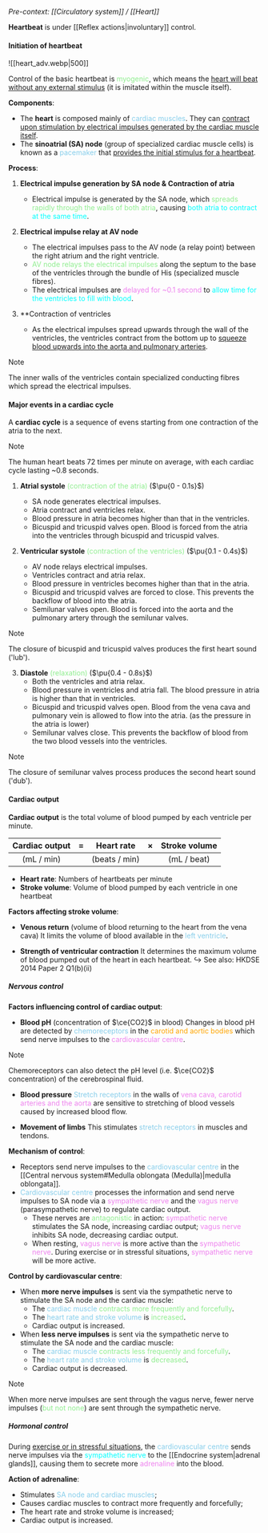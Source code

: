 *Pre-context: [[Circulatory system]] / [[Heart]]*

**Heartbeat** is under [[Reflex actions|involuntary]] control.

#### Initiation of heartbeat
![[heart_adv.webp|500]]

Control of the basic heartbeat is <span style="color: lightgreen">myogenic</span>, which means the <u>heart will beat without any external stimulus</u> (it is imitated within the muscle itself).

**Components**:
- The **heart** is composed mainly of <span style="color: skyblue">cardiac muscles</span>. They can <u>contract upon stimulation by electrical impulses generated by the cardiac muscle itself</u>.
- The **sinoatrial (SA) node** (group of specialized cardiac muscle cells) is known as a <span style="color: skyblue">pacemaker</span> that <u>provides the initial stimulus for a heartbeat</u>.

**Process**:
1. **Electrical impulse generation by SA node & Contraction of atria**
	- Electrical impulse is generated by the SA node, which <span style="color: lightgreen">spreads rapidly through the walls of both atria</span>, causing <span style="color: aqua">both atria to contract at the same time</span>.

2. **Electrical impulse relay at AV node**
	- The electrical impulses pass to the AV node (a relay point) between the right atrium and the right ventricle.
	- <span style="color: lightgreen">AV node relays the electrical impulses</span> along the septum to the base of the ventricles through the bundle of His (specialized muscle fibres).
	- The electrical impulses are <span style="color: violet">delayed for ~0.1 second</span> to <span style="color: aqua">allow time for the ventricles to fill with blood</span>.

3. **Contraction of ventricles
	- As the electrical impulses spread upwards through the wall of the ventricles, the ventricles contract from the bottom up to <u>squeeze blood upwards into the aorta and pulmonary arteries</u>.

> [!note]
> The inner walls of the ventricles contain specialized conducting fibres which spread the electrical impulses.

#### Major events in a cardiac cycle
A **cardiac cycle** is a sequence of evens starting from one contraction of the atria to the next.

> [!note]
> The human heart beats 72 times per minute on average, with each cardiac cycle lasting ~0.8 seconds.

1. **Atrial systole** <span style="color: lightgreen">(contraction of the atria)</span>
   ($\pu{0 - 0.1s}$)
	- SA node generates electrical impulses.
	- Atria contract and ventricles relax.
	- Blood pressure in atria becomes higher than that in the ventricles.
	- Bicuspid and tricuspid valves open. Blood is forced from the atria into the ventricles through bicuspid and tricuspid valves.

2. **Ventricular systole** <span style="color: lightgreen">(contraction of the ventricles)</span>
   ($\pu{0.1 - 0.4s}$)
	- AV node relays electrical impulses.
	- Ventricles contract and atria relax.
	- Blood pressure in ventricles becomes higher than that in the atria.
	- Bicuspid and tricuspid valves are forced to close. This prevents the backflow of blood into the atria.
	- Semilunar valves open. Blood is forced into the aorta and the pulmonary artery through the semilunar valves.

> [!note]
> The closure of bicuspid and tricuspid valves produces the first heart sound ('lub').

3. **Diastole** <span style="color: lightgreen">(relaxation)</span>
   ($\pu{0.4 - 0.8s}$)
	 - Both the ventricles and atria relax.
	 - Blood pressure in ventricles and atria fall. The blood pressure in atria is higher than that in ventricles.
	 - Bicuspid and tricuspid valves open. Blood from the vena cava and pulmonary vein is allowed to flow into the atria. (as the pressure in the atria is lower)
	 - Semilunar valves close. This prevents the backflow of blood from the two blood vessels into the ventricles.

> [!note]
> The closure of semilunar valves process produces the second heart sound ('dub').

#### Cardiac output
**Cardiac output** is the total volume of blood pumped by each ventricle per minute.

| **Cardiac output** |  =  | **Heart rate** |  ×  | **Stroke volume** |
| :----------------: | :-: | :------------: | :-: | :---------------: |
|     (mL / min)     |     | (beats / min)  |     |    (mL / beat)    |
- **Heart rate**: Numbers of heartbeats per minute
- **Stroke volume**: Volume of blood pumped by each ventricle in one heartbeat

**Factors affecting stroke volume**:
- **Venous return** (volume of blood returning to the heart from the vena cava)
  It limits the volume of blood available in the <span style="color: skyblue">left ventricle</span>.

- **Strength of ventricular contraction**
  It determines the maximum volume of blood pumped out of the heart in each heartbeat.
↪️ See also: HKDSE 2014 Paper 2 Q1(b)(ii)

##### Nervous control
**Factors influencing control of cardiac output**:
- **Blood pH** (concentration of $\ce{CO2}$ in blood)
  Changes in blood pH are detected by <span style="color: skyblue">chemoreceptors</span> in the <span style="color: orange">carotid and aortic bodies</span> which send nerve impulses to the <span style="color: violet">cardiovascular centre</span>.

> [!note]
> Chemoreceptors can also detect the pH level (i.e. $\ce{CO2}$ concentration) of the cerebrospinal fluid.

- **Blood pressure**
  <span style="color: skyblue">Stretch receptors</span> in the walls of <span style="color: violet">vena cava, carotid arteries and the aorta</span> are sensitive to stretching of blood vessels caused by increased blood flow.

- **Movement of limbs**
  This stimulates <span style="color: skyblue">stretch receptors</span> in muscles and tendons.

**Mechanism of control**:
- Receptors send nerve impulses to the <span style="color: skyblue">cardiovascular centre</span> in the [[Central nervous system#Medulla oblongata (Medulla)|medulla oblongata]].
- <span style="color: skyblue">Cardiovascular centre</span> processes the information and send nerve impulses to SA node via a <span style="color: violet">sympathetic nerve</span> and the <span style="color: violet">vagus nerve</span> (parasympathetic nerve) to regulate cardiac output.
	- These nerves are <span style="color: lightgreen">antagonistic</span> in action: <span style="color: violet">sympathetic nerve</span> stimulates the SA node, increasing cardiac output; <span style="color: violet">vagus nerve</span> inhibits SA node, decreasing cardiac output.
	- When resting, <span style="color: violet">vagus nerve</span> is more active than the <span style="color: violet">sympathetic nerve</span>.
	  During exercise or in stressful situations, <span style="color: violet">sympathetic nerve</span> will be more active.

**Control by cardiovascular centre**:
- When **more nerve impulses** is sent via the sympathetic nerve to stimulate the SA node and the cardiac muscle:
	- The <span style="color: skyblue">cardiac muscle</span> <span style="color: lightgreen">contracts more frequently and forcefully</span>.
	- The <span style="color: skyblue">heart rate and stroke volume</span> is <span style="color: lightgreen">increased</span>.
	- Cardiac output is increased.
- When **less nerve impulses** is sent via the sympathetic nerve to stimulate the SA node and the cardiac muscle:
	- The <span style="color: skyblue">cardiac muscle</span> <span style="color: lightgreen">contracts less frequently and forcefully</span>.
	- The <span style="color: skyblue">heart rate and stroke volume</span> is <span style="color: lightgreen">decreased</span>.
	- Cardiac output is decreased.

> [!note]
> When more nerve impulses are sent through the vagus nerve, fewer nerve impulses (<span style="color: lightgreen">but not none</span>) are sent through the sympathetic nerve.

##### Hormonal control
During <u>exercise or in stressful situations</u>, the <span style="color: skyblue">cardiovascular centre</span> sends nerve impulses via the <span style="color: aqua">sympathetic nerve</span> to the [[Endocrine system|adrenal glands]], causing them to secrete more <span style="color: violet">adrenaline</span> into the blood.

**Action of adrenaline**:
- Stimulates <span style="color: skyblue">SA node and cardiac muscles</span>;
- Causes cardiac muscles to contract more frequently and forcefully;
- The heart rate and stroke volume is increased;
- Cardiac output is increased.
